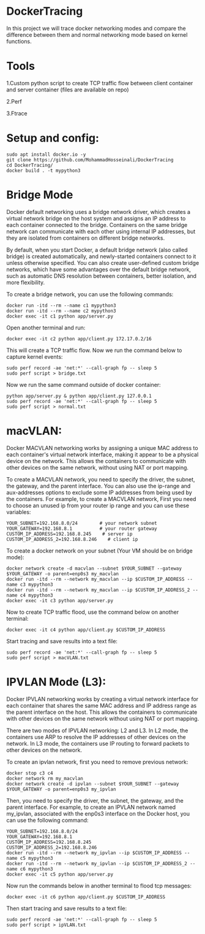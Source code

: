 # DockerTracing

In this project we will trace docker networking modes and compare the difference between them and normal networking mode based on kernel functions.

# Tools

1.Custom python script to create TCP traffic flow between client container and server container (files are available on repo)

2.Perf

3.Ftrace

# Setup and config:

```
sudo apt install docker.io -y
git clone https://github.com/MohammadHosseinali/DockerTracing
cd DockerTracing/
docker build . -t mypython3
```

# Bridge Mode
Docker default networking uses a bridge network driver, which creates a virtual network bridge on the host system and assigns an IP address to each container connected to the bridge. Containers on the same bridge network can communicate with each other using internal IP addresses, but they are isolated from containers on different bridge networks.

By default, when you start Docker, a default bridge network (also called bridge) is created automatically, and newly-started containers connect to it unless otherwise specified. You can also create user-defined custom bridge networks, which have some advantages over the default bridge network, such as automatic DNS resolution between containers, better isolation, and more flexibility.

To create a bridge network, you can use the following commands:

```
docker run -itd --rm --name c1 mypython3
docker run -itd --rm --name c2 mypython3
docker exec -it c1 python app/server.py
```

Open another terminal and run:
```
docker exec -it c2 python app/client.py 172.17.0.2/16
```

This will create a TCP traffic flow. Now we run the command below to capture kernel events:

```
sudo perf record -ae 'net:*' --call-graph fp -- sleep 5
sudo perf script > bridge.txt
```

Now we run the same command outside of docker container:

```
python app/server.py & python app/client.py 127.0.0.1
sudo perf record -ae 'net:*' --call-graph fp -- sleep 5
sudo perf script > normal.txt
```

	

	
# macVLAN:
Docker MACVLAN networking works by assigning a unique MAC address to each container's virtual network interface, making it appear to be a physical device on the network. This allows the containers to communicate with other devices on the same network, without using NAT or port mapping.

To create a MACVLAN network, you need to specify the driver, the subnet, the gateway, and the parent interface. You can also use the ip-range and aux-addresses options to exclude some IP addresses from being used by the containers. For example, to create a MACVLAN network, First you need to choose an unused ip from your router ip range and you can use these variables:

```
YOUR_SUBNET=192.168.8.0/24        # your network subnet 
YOUR_GATEWAY=192.168.8.1          # your router gateway
CUSTOM_IP_ADDRESS=192.168.8.245    # server ip
CUSTOM_IP_ADDRESS_2=192.168.8.246    # client ip
```

To create a docker network on your subnet (Your VM should be on bridge mode):
```
docker network create -d macvlan --subnet $YOUR_SUBNET --gateway $YOUR_GATEWAY -o parent=enp0s3 my_macvlan
docker run -itd --rm --network my_macvlan --ip $CUSTOM_IP_ADDRESS --name c3 mypython3
docker run -itd --rm --network my_macvlan --ip $CUSTOM_IP_ADDRESS_2 --name c4 mypython3
docker exec -it c3 python app/server.py
```

Now to create TCP traffic flood, use the command below on another terminal:
```
docker exec -it c4 python app/client.py $CUSTOM_IP_ADDRESS
```

Start tracing and save results into a text file:
```
sudo perf record -ae 'net:*' --call-graph fp -- sleep 5
sudo perf script > macVLAN.txt
```



# IPVLAN Mode (L3):
Docker IPVLAN networking works by creating a virtual network interface for each container that shares the same MAC address and IP address range as the parent interface on the host. This allows the containers to communicate with other devices on the same network without using NAT or port mapping.

There are two modes of IPVLAN networking: L2 and L3. In L2 mode, the containers use ARP to resolve the IP addresses of other devices on the network. In L3 mode, the containers use IP routing to forward packets to other devices on the network.

To create an ipvlan network, first you need to remove previous network:
```
docker stop c3 c4
docker network rm my_macvlan
docker network create -d ipvlan --subnet $YOUR_SUBNET --gateway $YOUR_GATEWAY -o parent=enp0s3 my_ipvlan
```

Then, you need to specify the driver, the subnet, the gateway, and the parent interface. For example, to create an IPVLAN network named my_ipvlan, associated with the enp0s3 interface on the Docker host, you can use the following command:

```
YOUR_SUBNET=192.168.8.0/24
YOUR_GATEWAY=192.168.8.1
CUSTOM_IP_ADDRESS=192.168.8.245
CUSTOM_IP_ADDRESS_2=192.168.8.246
docker run -itd --rm --network my_ipvlan --ip $CUSTOM_IP_ADDRESS --name c5 mypython3
docker run -itd --rm --network my_ipvlan --ip $CUSTOM_IP_ADDRESS_2 --name c6 mypython3
docker exec -it c5 python app/server.py
```


Now run the commands below in another terminal to flood tcp messages:
```
docker exec -it c6 python app/client.py $CUSTOM_IP_ADDRESS
```

Then start tracing and save results to a text file:
```
sudo perf record -ae 'net:*' --call-graph fp -- sleep 5
sudo perf script > ipVLAN.txt
```
